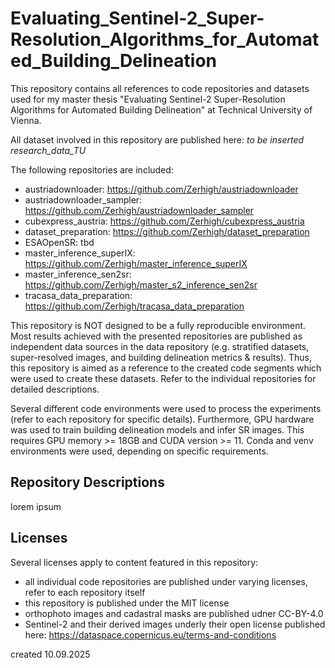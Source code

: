 # Evaluating_Sentinel-2_Super-Resolution_Algorithms_for_Automated_Building_Delineation

This repository contains all references to code repositories and datasets used for my master thesis "Evaluating Sentinel-2 Super-Resolution Algorithms for Automated Building Delineation" at Technical University of Vienna.

All dataset involved in this repository are published here: *to be inserted research_data_TU*

The following repositories are included:

- austriadownloader: https://github.com/Zerhigh/austriadownloader
- austriadownloader_sampler: https://github.com/Zerhigh/austriadownloader_sampler
- cubexpress_austria: https://github.com/Zerhigh/cubexpress_austria
- dataset_preparation: https://github.com/Zerhigh/dataset_preparation
- ESAOpenSR: tbd
- master_inference_superIX: https://github.com/Zerhigh/master_inference_superIX
- master_inference_sen2sr: https://github.com/Zerhigh/master_s2_inference_sen2sr
- tracasa_data_preparation: https://github.com/Zerhigh/tracasa_data_preparation

This repository is NOT designed to be a fully reproducible environment. Most results achieved with the presented repositories are published as independent data sources in the data repository (e.g. stratified datasets, super-resolved images, and building delineation metrics & results). Thus, this repository is aimed as a reference to the created code segments which were used to create these datasets. Refer to the individual repositories for detailed descriptions.

Several different code environments were used to process the experiments (refer to each repository for specific details). Furthermore, GPU hardware was used to train building delineation models and infer SR images. This requires GPU memory >= 18GB and CUDA version >= 11. Conda and venv environments were used, depending on specific requirements.   

## Repository Descriptions

lorem ipsum

## Licenses

Several licenses apply to content featured in this repository:
- all individual code repositories are published under varying licenses, refer to each repository itself
- this repository is published under the MIT license
- orthophoto images and cadastral masks are published udner CC-BY-4.0
- Sentinel-2 and their derived images underly their open license published here: https://dataspace.copernicus.eu/terms-and-conditions

created 10.09.2025